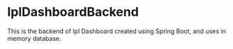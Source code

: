 # IplDashboardBackend
This is the backend of Ipl Dashboard created using Spring Boot, and uses in memory database.
